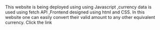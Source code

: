 This website is being deployed using using Javascript ,currency data is used using fetch API ,Frontend designed using html and CSS. In this website one can easily convert their valid amount to any other equivalent currency.
Click the link 
